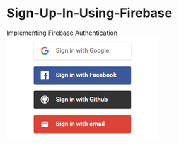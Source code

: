# Sign-Up-In-Using-Firebase
Implementing Firebase Authentication
![Screenshoot](https://raw.githubusercontent.com/Pahlaz/Sign-Up-In-Using-Firebase/master/screenshot.png "Screenshoot")
